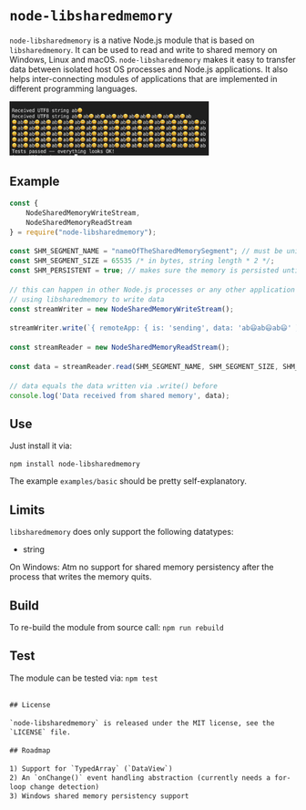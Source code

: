# `node-libsharedmemory`

`node-libsharedmemory` is a native Node.js module that is based on `libsharedmemory`. It can be used to read and write to shared memory on Windows, Linux and macOS. `node-libsharedmemory` makes it easy to transfer data between isolated host OS processes and Node.js applications. It also helps inter-connecting modules of applications that are implemented in different programming languages.

<img src="screenshot.png" width="350px" />

## Example

```js
const {
    NodeSharedMemoryWriteStream,
    NodeSharedMemoryReadStream
} = require("node-libsharedmemory");

const SHM_SEGMENT_NAME = "nameOfTheSharedMemorySegment"; // must be unique
const SHM_SEGMENT_SIZE = 65535 /* in bytes, string length * 2 */;
const SHM_PERSISTENT = true; // makes sure the memory is persisted until reboot

// this can happen in other Node.js processes or any other application
// using libsharedmemory to write data
const streamWriter = new NodeSharedMemoryWriteStream();

streamWriter.write(`{ remoteApp: { is: 'sending', data: 'ab😃ab😃ab😃' } }`, SHM_SEGMENT_NAME, SHM_SEGMENT_SIZE, SHM_PERSISTENT);

const streamReader = new NodeSharedMemoryReadStream();

const data = streamReader.read(SHM_SEGMENT_NAME, SHM_SEGMENT_SIZE, SHM_PERSISTENT);

// data equals the data written via .write() before
console.log('Data received from shared memory', data);
```

## Use

Just install it via:

`npm install node-libsharedmemory`

The example `examples/basic` should be pretty self-explanatory.

## Limits

`libsharedmemory` does only support the following datatypes:
- string

On Windows: Atm no support for shared memory persistency after the process 
that writes the memory quits.

## Build

To re-build the module from source call: `npm run rebuild`

## Test

The module can be tested via: `npm test`

```

## License

`node-libsharedmemory` is released under the MIT license, see the `LICENSE` file.

## Roadmap

1) Support for `TypedArray` (`DataView`) 
2) An `onChange()` event handling abstraction (currently needs a for-loop change detection)
3) Windows shared memory persistency support